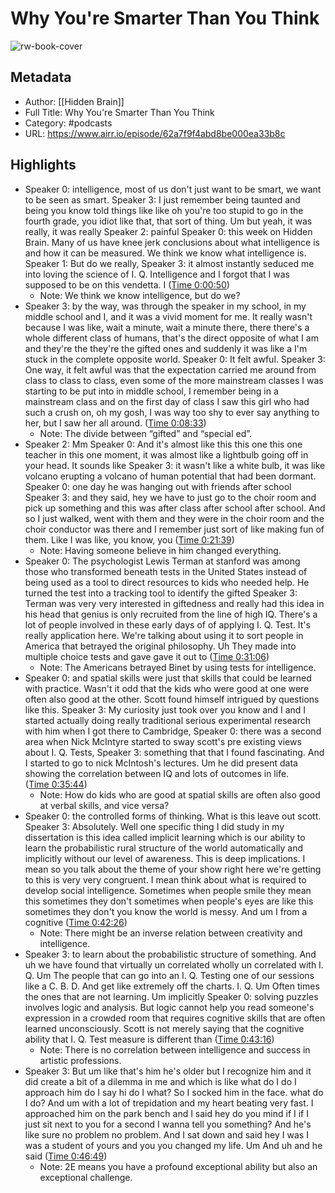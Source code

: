 # Why You're Smarter Than You Think

![rw-book-cover](https://image.simplecastcdn.com/images/5b7d8c77-15ba-4eff-a999-2e725db21db5/5da6be39-fd7a-4d15-80cb-9b518d140957/3000x3000/hidden-brain-cover.jpg?aid=rss_feed)

## Metadata
- Author: [[Hidden Brain]]
- Full Title: Why You're Smarter Than You Think
- Category: #podcasts
- URL: https://www.airr.io/episode/62a7f9f4abd8be000ea33b8c

## Highlights
- Speaker 0: intelligence, most of us don't just want to be smart, we want to be seen as smart. 
  Speaker 3: I just remember being taunted and being you know told things like like oh you're too stupid to go in the fourth grade, you idiot like that, that sort of thing. Um but yeah, it was really, it was really 
  Speaker 2: painful 
  Speaker 0: this week on Hidden Brain. Many of us have knee jerk conclusions about what intelligence is and how it can be measured. We think we know what intelligence is. 
  Speaker 1: But do we really, 
  Speaker 3: it almost instantly seduced me into loving the science of I. Q. Intelligence and I forgot that I was supposed to be on this vendetta. I ([Time 0:00:50](https://www.airr.io/quote/62a9fe9f62ce94f7a9b252b7))
    - Note: We think we know intelligence, but do we?
- Speaker 3: by the way, was through the speaker in my school, in my middle school and I, and it was a vivid moment for me. It really wasn't because I was like, wait a minute, wait a minute there, there there's a whole different class of humans, that's the direct opposite of what I am and they're the they're the gifted ones and suddenly it was like a I'm stuck in the complete opposite world. 
  Speaker 0: It felt awful. 
  Speaker 3: One way, it felt awful was that the expectation carried me around from class to class to class, even some of the more mainstream classes I was starting to be put into in middle school, I remember being in a mainstream class and on the first day of class I saw this girl who had such a crush on, oh my gosh, I was way too shy to ever say anything to her, but I saw her all around. ([Time 0:08:33](https://www.airr.io/quote/62a9fe9f62ce94f7a9b252c0))
    - Note: The divide between “gifted” and “special ed”.
- Speaker 2: Mm 
  Speaker 0: And it's almost like this this one this one teacher in this one moment, it was almost like a lightbulb going off in your head. It sounds like 
  Speaker 3: it wasn't like a white bulb, it was like volcano erupting a volcano of human potential that had been dormant. 
  Speaker 0: one day he was hanging out with friends after school 
  Speaker 3: and they said, hey we have to just go to the choir room and pick up something and this was after class after school after school. And so I just walked, went with them and they were in the choir room and the choir conductor was there and I remember just sort of like making fun of them. Like I was like, you know, you ([Time 0:21:39](https://www.airr.io/quote/62aa012c62ce94f7a9b2b95d))
    - Note: Having someone believe in him changed everything.
- Speaker 0: The psychologist Lewis Terman at stanford was among those who transformed beneath tests in the United States instead of being used as a tool to direct resources to kids who needed help. He turned the test into a tracking tool to identify the gifted 
  Speaker 3: Terman was very very interested in giftedness and really had this idea in his head that genius is only recruited from the line of high IQ. There's a lot of people involved in these early days of of applying I. Q. Test. It's really application here. We're talking about using it to sort people in America that betrayed the original philosophy. Uh They made into multiple choice tests and gave gave it out to ([Time 0:31:06](https://www.airr.io/quote/62aa015b62ce94f7a9b2bfea))
    - Note: The Americans betrayed Binet by using tests for intelligence.
- Speaker 0: and spatial skills were just that skills that could be learned with practice. Wasn't it odd that the kids who were good at one were often also good at the other. Scott found himself intrigued by questions like this. 
  Speaker 3: My curiosity just took over you know and I and I started actually doing really traditional serious experimental research with him when I got there to Cambridge, 
  Speaker 0: there was a second area when Nick McIntyre started to sway scott's pre existing views about I. Q. Tests, 
  Speaker 3: something that that I found fascinating. And I started to go to nick McIntosh's lectures. Um he did present data showing the correlation between IQ and lots of outcomes in life. ([Time 0:35:44](https://www.airr.io/quote/62aa67ee62ce94f7a9c3b189))
    - Note: How do kids who are good at spatial skills are often also good at verbal skills, and vice versa?
- Speaker 0: the controlled forms of thinking. What is this leave out scott. 
  Speaker 3: Absolutely. Well one specific thing I did study in my dissertation is this idea called implicit learning which is our ability to learn the probabilistic rural structure of the world automatically and implicitly without our level of awareness. This is deep implications. I mean so you talk about the theme of your show right here we're getting to this is very very congruent. I mean think about what is required to develop social intelligence. Sometimes when people smile they mean this sometimes they don't sometimes when people's eyes are like this sometimes they don't you know the world is messy. And um I from a cognitive ([Time 0:42:26](https://www.airr.io/quote/62aa67ef62ce94f7a9c3b1e0))
    - Note: There might be an inverse relation between creativity and intelligence.
- Speaker 3: to learn about the probabilistic structure of something. And uh we have found that virtually un correlated wholly un correlated with I. Q. Um The people that can go into an I. Q. Testing one of our sessions like a C. B. D. And get like extremely off the charts. I. Q. Um Often times the ones that are not learning. Um implicitly 
  Speaker 0: solving puzzles involves logic and analysis. But logic cannot help you read someone's expression in a crowded room that requires cognitive skills that are often learned unconsciously. Scott is not merely saying that the cognitive ability that I. Q. Test measure is different than ([Time 0:43:16](https://www.airr.io/quote/62aa67ef62ce94f7a9c3b1d7))
    - Note: There is no correlation between intelligence and success in artistic professions.
- Speaker 3: But um like that's him he's older but I recognize him and it did create a bit of a dilemma in me and which is like what do I do I approach him do I say hi do I what? So I socked him in the face. what do I do? And um with a lot of trepidation and my heart beating very fast. I approached him on the park bench and I said hey do you mind if I if I just sit next to you for a second I wanna tell you something? And he's like sure no problem no problem. And I sat down and said hey I was I was a student of yours and you you changed my life. Um And uh and he said ([Time 0:46:49](https://www.airr.io/quote/62aa67ef62ce94f7a9c3b1d5))
    - Note: 2E means you have a profound exceptional ability but also an exceptional challenge.
